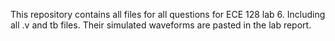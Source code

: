 This repository contains all files for all questions for ECE 128 lab 6. Including all .v and tb files. Their simulated waveforms are pasted in the lab report.
